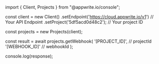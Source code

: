 import { Client, Projects } from "@appwrite.io/console";

const client = new Client()
    .setEndpoint('https://cloud.appwrite.io/v1') // Your API Endpoint
    .setProject('5df5acd0d48c2'); // Your project ID

const projects = new Projects(client);

const result = await projects.getWebhook(
    '[PROJECT_ID]', // projectId
    '[WEBHOOK_ID]' // webhookId
);

console.log(response);
